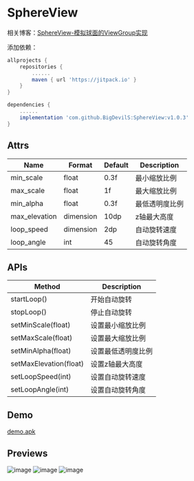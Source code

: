 # SphereView
相关博客：[SphereView-模拟球面的ViewGroup实现](https://juejin.im/post/5da5376e6fb9a04e065d7555)

添加依赖：
```gradle
allprojects {
    repositories {
        ......
        maven { url 'https://jitpack.io' }
    }
}

dependencies {
    ......
    implementation 'com.github.BigDevilS:SphereView:v1.0.3'
}
```

## Attrs
Name|Format|Default|Description
--|--|--|--
min_scale|float|0.3f|最小缩放比例
max_scale|float|1f|最大缩放比例
min_alpha|float|0.3f|最低透明度比例
max_elevation|dimension|10dp|z轴最大高度
loop_speed|dimension|2dp|自动旋转速度
loop_angle|int|45|自动旋转角度
## APIs

Method|Description
--|--
startLoop()|开始自动旋转
stopLoop()|停止自动旋转
setMinScale(float)|设置最小缩放比例
setMaxScale(float)|设置最大缩放比例
setMinAlpha(float)|设置最低透明度比例
setMaxElevation(float)|设置z轴最大高度
setLoopSpeed(int)|设置自动旋转速度
setLoopAngle(int)|设置自动旋转角度

## Demo
[demo.apk](https://github.com/BigDevilS/SphereView/raw/master/previews/demo.apk)

## Previews
![image](https://github.com/BigDevilS/SphereView/blob/master/previews/1.gif)
![image](https://github.com/BigDevilS/SphereView/blob/master/previews/2.gif)
![image](https://github.com/BigDevilS/SphereView/blob/master/previews/3.gif)
